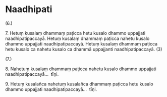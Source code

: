 

# Naadhipati







(6.)

7\. Hetuṃ kusalaṃ dhammaṃ paṭicca hetu kusalo dhammo uppajjati naadhipatipaccayā. Hetuṃ kusalaṃ dhammaṃ paṭicca nahetu kusalo dhammo uppajjati naadhipatipaccayā. Hetuṃ kusalaṃ dhammaṃ paṭicca hetu kusalo ca nahetu kusalo ca dhammā uppajjanti naadhipatipaccayā. (3)

(7.)

8\. Nahetuṃ kusalaṃ dhammaṃ paṭicca nahetu kusalo dhammo uppajjati naadhipatipaccayā…  tīṇi.

9\. Hetuṃ kusalañca nahetuṃ kusalañca dhammaṃ paṭicca hetu kusalo dhammo uppajjati naadhipatipaccayā…  tīṇi.



